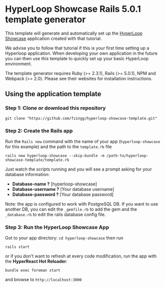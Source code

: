 # HyperLoop Showcase Rails 5.0.1 template generator

This template will generate and automatically set up the [HyperLoop Showcase](https://github.com/fzingg/hyperloop-showcase) application created with that tutorial.

We advise you to follow that tutorial if this is your first time setting up a Hyperloop application. When developing your own application in the future you can then use this template to quickly set up your basic HyperLoop environment.

The template generator requires Ruby (>= 2.3.1), Rails (>= 5.0.1), NPM and Webpack (>= 2.0). Please see their websites for installation instructions.

## Using the application template

### Step 1: Clone or download this repository

```
git clone "https://github.com/fzingg/hyperloop-showcase-template.git"
```

### Step 2: Create the Rails app

Run the `Rails new` command with the name of your app (`hyperloop-showcase` for this example) and the path to the `template.rb` file

```
rails new hyperloop-showcase --skip-bundle -m /path-to/hyperloop-showcase-template/template.rb
```

Just watch the scripts running and you will see a prompt asking for your database information:

+ **Database-name ?** [hyperloop-showcase]
+ **Database-username ?** [Your database username]
+ **Database-password ?** [Your database password]

Note: the app is configured to work with PostgreSQL DB. If you want to  use another DB, you can edit the `_gemfile.rb` to add the gem and the `_database.rb` to edit the rails database config file.

### Step 3: Run the HyperLoop Showcase App

Got to your app directory: `cd hyperloop-showcase` then run

```
rails start
```

or if you don't want to refresh at every code modification, run the app with the **HyperReact Hot Reloader**:

```
bundle exec foreman start
```

and browse to `http://localhost:3000`



